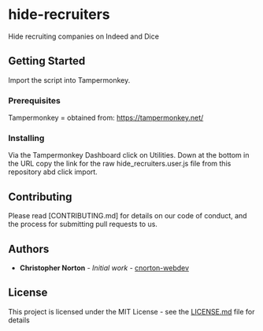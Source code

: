 # hide-recruiters
Hide recruiting companies on Indeed and Dice

## Getting Started

Import the script into Tampermonkey.

### Prerequisites

Tampermonkey = obtained from: https://tampermonkey.net/

### Installing

Via the Tampermonkey Dashboard click on Utilities. Down at the bottom in the URL copy the link for the raw hide_recruiters.user.js file from this repository abd click import.

## Contributing

Please read [CONTRIBUTING.md] for details on our code of conduct, and the process for submitting pull requests to us.

## Authors

* **Christopher Norton** - *Initial work* - [cnorton-webdev](https://github.com/cnorton-webdev)

## License

This project is licensed under the MIT License - see the [LICENSE.md](LICENSE.md) file for details
